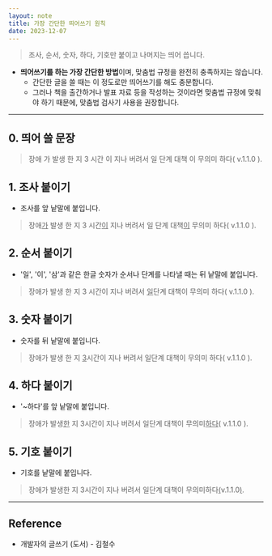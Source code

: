 ```yaml
---
layout: note
title: 가장 간단한 띄어쓰기 원칙
date: 2023-12-07
---
```





> 조사, 순서, 숫자, 하다, 기호만 붙이고 나머지는 띄어 씁니다.

- **띄어쓰기를 하는 가장 간단한 방법**이며, 맞춤법 규정을 완전히 충족하지는 않습니다.
    - 간단한 글을 쓸 때는 이 정도로만 띄어쓰기를 해도 충분합니다.
    - 그러나 책을 출간하거나 발표 자료 등을 작성하는 것이라면 맞춤법 규정에 맞춰야 하기 때문에, 맞춤법 검사기 사용을 권장합니다.




---




## 0. 띄어 쓸 문장

> 장애 가 발생 한 지 3 시간 이 지나 버려서 일 단계 대책 이 무의미 하다( v.1.1.0 ).


## 1. 조사 붙이기

- 조사를 앞 낱말에 붙입니다.

> 장애<u>가</u> 발생 한 지 3 시간<u>이</u> 지나 버려서 일 단계 대책<u>이</u> 무의미 하다( v.1.1.0 ).


## 2. 순서 붙이기

- '일', '이', '삼'과 같은 한글 숫자가 순서나 단계를 나타낼 때는 뒤 낱말에 붙입니다.

> 장애가 발생 한 지 3 시간이 지나 버려서 <u>일</u>단계 대책이 무의미 하다( v.1.1.0 ).


## 3. 숫자 붙이기

- 숫자를 뒤 낱말에 붙입니다.

> 장애가 발생 한 지 <u>3</u>시간이 지나 버려서 일단계 대책이 무의미 하다( v.1.1.0 ).


## 4. 하다 붙이기

- '~하다'를 앞 낱말에 붙입니다.

> 장애가 발생<u>한</u> 지 3시간이 지나 버려서 일단계 대책이 무의미<u>하다</u>( v.1.1.0 ).


## 5. 기호 붙이기

- 기호를 낱말에 붙입니다.

> 장애가 발생한 지 3시간이 지나 버려서 일단계 대책이 무의미하다<u>(</u>v.1.1.0<u>)</u>.




---




## Reference

- 개발자의 글쓰기 (도서) - 김철수
